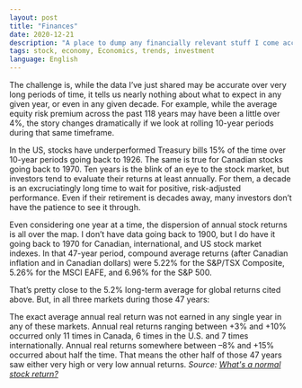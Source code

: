 ```yaml
---
layout: post
title: "Finances"
date: 2020-12-21
description: "A place to dump any financially relevant stuff I come accross."
tags: stock, economy, Economics, trends, investment
language: English
---
```


The challenge is, while the data I’ve just shared may be accurate over very long periods of time, it tells us nearly nothing about what to expect in any given year, or even in any given decade. For example, while the average equity risk premium across the past 118 years may have been a little over 4%, the story changes dramatically if we look at rolling 10-year periods during that same timeframe.

In the US, stocks have underperformed Treasury bills 15% of the time over 10-year periods going back to 1926. The same is true for Canadian stocks going back to 1970. Ten years is the blink of an eye to the stock market, but investors tend to evaluate their returns at least annually. For them, a decade is an excruciatingly long time to wait for positive, risk-adjusted performance. Even if their retirement is decades away, many investors don’t have the patience to see it through.

Even considering one year at a time, the dispersion of annual stock returns is all over the map. I don’t have data going back to 1900, but I do have it going back to 1970 for Canadian, international, and US stock market indexes. In that 47-year period, compound average returns (after Canadian inflation and in Canadian dollars) were 5.22% for the S&P/TSX Composite, 5.26% for the MSCI EAFE, and 6.96% for the S&P 500.

That’s pretty close to the 5.2% long-term average for global returns cited above. But, in all three markets during those 47 years:

The exact average annual real return was not earned in any single year in any of these markets.
Annual real returns ranging between +3% and +10% occurred only 11 times in Canada, 6 times in the U.S. and 7 times internationally.
Annual real returns somewhere between –8% and +15% occurred about half the time. That means the other half of those 47 years saw either very high or very low annual returns.
_Source: [What's a normal stock return?](https://www.pwlcapital.com/whats-a-normal-stock-return/)_
